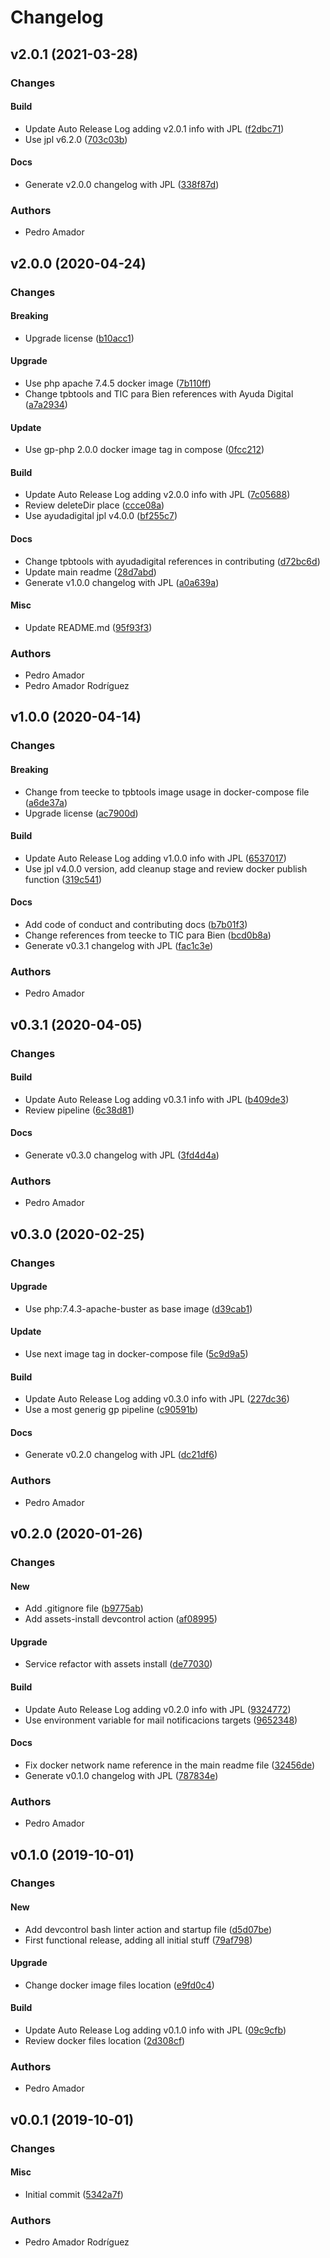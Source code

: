 # Changelog

## v2.0.1 (2021-03-28)

### Changes

#### Build

* Update Auto Release Log adding v2.0.1 info with JPL ([f2dbc71](https://github.com/ayudadigital/gp-php/commit/f2dbc71))
* Use jpl v6.2.0 ([703c03b](https://github.com/ayudadigital/gp-php/commit/703c03b))

#### Docs

* Generate v2.0.0 changelog with JPL ([338f87d](https://github.com/ayudadigital/gp-php/commit/338f87d))

### Authors

* Pedro Amador

## v2.0.0 (2020-04-24)

### Changes

#### Breaking

* Upgrade license ([b10acc1](https://github.com/ayudadigital/gp-php/commit/b10acc1))

#### Upgrade

* Use php apache 7.4.5 docker image ([7b110ff](https://github.com/ayudadigital/gp-php/commit/7b110ff))
* Change tpbtools and TIC para Bien references with Ayuda Digital ([a7a2934](https://github.com/ayudadigital/gp-php/commit/a7a2934))

#### Update

* Use gp-php 2.0.0 docker image tag in compose ([0fcc212](https://github.com/ayudadigital/gp-php/commit/0fcc212))

#### Build

* Update Auto Release Log adding v2.0.0 info with JPL ([7c05688](https://github.com/ayudadigital/gp-php/commit/7c05688))
* Review deleteDir place ([ccce08a](https://github.com/ayudadigital/gp-php/commit/ccce08a))
* Use ayudadigital jpl v4.0.0 ([bf255c7](https://github.com/ayudadigital/gp-php/commit/bf255c7))

#### Docs

* Change tpbtools with ayudadigital references in contributing ([d72bc6d](https://github.com/ayudadigital/gp-php/commit/d72bc6d))
* Update main readme ([28d7abd](https://github.com/ayudadigital/gp-php/commit/28d7abd))
* Generate v1.0.0 changelog with JPL ([a0a639a](https://github.com/ayudadigital/gp-php/commit/a0a639a))

#### Misc

* Update README.md ([95f93f3](https://github.com/ayudadigital/gp-php/commit/95f93f3))

### Authors

* Pedro Amador
* Pedro Amador Rodríguez

## v1.0.0 (2020-04-14)

### Changes

#### Breaking

* Change from teecke to tpbtools image usage in docker-compose file ([a6de37a](https://github.com/ayudadigital/gp-php/commit/a6de37a))
* Upgrade license ([ac7900d](https://github.com/ayudadigital/gp-php/commit/ac7900d))

#### Build

* Update Auto Release Log adding v1.0.0 info with JPL ([6537017](https://github.com/ayudadigital/gp-php/commit/6537017))
* Use jpl v4.0.0 version, add cleanup stage and review docker publish function ([319c541](https://github.com/ayudadigital/gp-php/commit/319c541))

#### Docs

* Add code of conduct and contributing docs ([b7b01f3](https://github.com/ayudadigital/gp-php/commit/b7b01f3))
* Change references from teecke to TIC para Bien ([bcd0b8a](https://github.com/ayudadigital/gp-php/commit/bcd0b8a))
* Generate v0.3.1 changelog with JPL ([fac1c3e](https://github.com/ayudadigital/gp-php/commit/fac1c3e))

### Authors

* Pedro Amador

## v0.3.1 (2020-04-05)

### Changes

#### Build

* Update Auto Release Log adding v0.3.1 info with JPL ([b409de3](https://github.com/ayudadigital/gp-php/commit/b409de3))
* Review pipeline ([6c38d81](https://github.com/ayudadigital/gp-php/commit/6c38d81))

#### Docs

* Generate v0.3.0 changelog with JPL ([3fd4d4a](https://github.com/ayudadigital/gp-php/commit/3fd4d4a))

### Authors

* Pedro Amador

## v0.3.0 (2020-02-25)

### Changes

#### Upgrade

* Use php:7.4.3-apache-buster as base image ([d39cab1](https://github.com/ayudadigital/gp-php/commit/d39cab1))

#### Update

* Use next image tag in docker-compose file ([5c9d9a5](https://github.com/ayudadigital/gp-php/commit/5c9d9a5))

#### Build

* Update Auto Release Log adding v0.3.0 info with JPL ([227dc36](https://github.com/ayudadigital/gp-php/commit/227dc36))
* Use a most generig gp pipeline ([c90591b](https://github.com/ayudadigital/gp-php/commit/c90591b))

#### Docs

* Generate v0.2.0 changelog with JPL ([dc21df6](https://github.com/ayudadigital/gp-php/commit/dc21df6))

### Authors

* Pedro Amador

## v0.2.0 (2020-01-26)

### Changes

#### New

* Add .gitignore file ([b9775ab](https://github.com/ayudadigital/gp-php/commit/b9775ab))
* Add assets-install devcontrol action ([af08995](https://github.com/ayudadigital/gp-php/commit/af08995))

#### Upgrade

* Service refactor with assets install ([de77030](https://github.com/ayudadigital/gp-php/commit/de77030))

#### Build

* Update Auto Release Log adding v0.2.0 info with JPL ([9324772](https://github.com/ayudadigital/gp-php/commit/9324772))
* Use environment variable for mail notificacions targets ([9652348](https://github.com/ayudadigital/gp-php/commit/9652348))

#### Docs

* Fix docker network name reference in the main readme file ([32456de](https://github.com/ayudadigital/gp-php/commit/32456de))
* Generate v0.1.0 changelog with JPL ([787834e](https://github.com/ayudadigital/gp-php/commit/787834e))

### Authors

* Pedro Amador

## v0.1.0 (2019-10-01)

### Changes

#### New

* Add devcontrol bash linter action and startup file ([d5d07be](https://github.com/ayudadigital/gp-php/commit/d5d07be))
* First functional release, adding all initial stuff ([79af798](https://github.com/ayudadigital/gp-php/commit/79af798))

#### Upgrade

* Change docker image files location ([e9fd0c4](https://github.com/ayudadigital/gp-php/commit/e9fd0c4))

#### Build

* Update Auto Release Log adding v0.1.0 info with JPL ([09c9cfb](https://github.com/ayudadigital/gp-php/commit/09c9cfb))
* Review docker files location ([2d308cf](https://github.com/ayudadigital/gp-php/commit/2d308cf))

### Authors

* Pedro Amador

## v0.0.1 (2019-10-01)

### Changes

#### Misc

* Initial commit ([5342a7f](https://github.com/ayudadigital/gp-php/commit/5342a7f))

### Authors

* Pedro Amador Rodríguez

